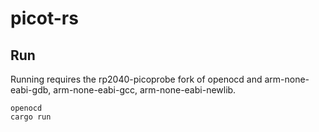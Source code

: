 # picot-rs

## Run
Running requires the rp2040-picoprobe fork of openocd
and arm-none-eabi-gdb, arm-none-eabi-gcc, arm-none-eabi-newlib.

```
openocd
cargo run
```
